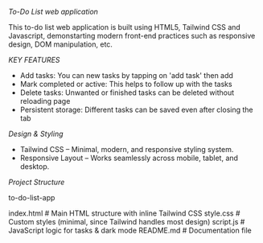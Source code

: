 *To-Do List web application*

This to-do list web application is built using HTML5, Tailwind CSS and Javascript, demonstarting modern front-end practices such as responsive design, DOM manipulation, etc.

*KEY FEATURES*
- Add tasks: You can new tasks by tapping on 'add task' then add
- Mark completed or active: This helps to follow up with the tasks
- Delete tasks: Unwanted or finished tasks can be deleted without reloading page
- Persistent storage: Different tasks can be saved even after closing the tab

*Design & Styling*

- Tailwind CSS – Minimal, modern, and responsive styling system.
- Responsive Layout – Works seamlessly across mobile, tablet, and desktop.

*Project Structure*

 to-do-list-app

  index.html      # Main HTML structure with inline Tailwind CSS
  style.css       # Custom styles (minimal, since Tailwind handles most design)
  script.js       # JavaScript logic for tasks & dark mode
  README.md       # Documentation file

